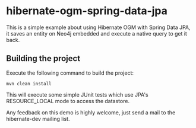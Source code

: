 # hibernate-ogm-spring-data-jpa

This is a simple example about using Hibernate OGM with Spring Data JPA, it saves an entity on Neo4j embedded
and execute a native query to get it back.

## Building the project

Execute the following command to build the project:

    mvn clean install

This will execute some simple JUnit tests which use JPA's RESOURCE_LOCAL mode to access the datastore.

Any feedback on this demo is highly welcome, just send a mail to the hibernate-dev mailing list.
